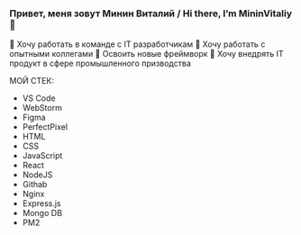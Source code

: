 
### Привет, меня зовут Минин Виталий / Hi there, I’m MininVitaliy 👋

🔭 Хочу работать в команде с IT разработчикам
🤔 Хочу работать с опытными коллегами
🌱 Освоить новые фреймворк
💬 Хочу внедрять IT продукт в сфере промышленного призводства

МОЙ СТЕК:
- VS Code
- WebStorm
- Figma
- PerfectPixel
- HTML
- CSS
- JavaScript
- React
- NodeJS
- Githab
- Nginx
- Express.js
- Mongo DB
- PM2

<!--


**MininVitaliy/MininVitaliy** is a ✨ _special_ ✨ repository because its `README.md` (this file) appears on your GitHub profile.

Here are some ideas to get you started:

- 🔭 I’m currently working on ...
- 🌱 I’m currently learning ...
- 👯 I’m looking to collaborate on ...
- 🤔 I’m looking for help with ...
- 💬 Ask me about ...
- 📫 How to reach me: ...
- 😄 Pronouns: ...
- ⚡ Fun fact: ...
-->
